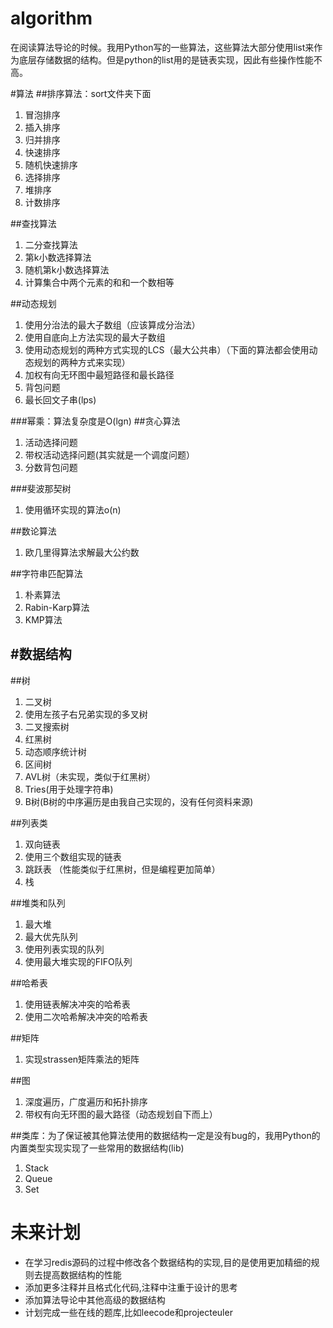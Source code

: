 algorithm
=========

在阅读算法导论的时候。我用Python写的一些算法，这些算法大部分使用list来作为底层存储数据的结构。但是python的list用的是链表实现，因此有些操作性能不高。

#算法
##排序算法：sort文件夹下面
1.  冒泡排序
2.  插入排序
3.  归并排序
4.  快速排序
5.  随机快速排序
6.  选择排序
7.  堆排序
8.  计数排序


##查找算法
1.  二分查找算法
2.  第k小数选择算法
3.  随机第k小数选择算法
4.  计算集合中两个元素的和和一个数相等

##动态规划
1.  使用分治法的最大子数组（应该算成分治法）
2.  使用自底向上方法实现的最大子数组
3.  使用动态规划的两种方式实现的LCS（最大公共串）（下面的算法都会使用动态规划的两种方式来实现）
4.  加权有向无环图中最短路径和最长路径
5.  背包问题
6.  最长回文子串(lps)

###幂乘：算法复杂度是O(lgn)
##贪心算法
1.  活动选择问题
2.  带权活动选择问题(其实就是一个调度问题）
3.  分数背包问题

###斐波那契树
1.  使用循环实现的算法o(n)

##数论算法
1.  欧几里得算法求解最大公约数

##字符串匹配算法
1.  朴素算法
2.  Rabin-Karp算法
3.  KMP算法


#数据结构
------------
##树
1.  二叉树
2.  使用左孩子右兄弟实现的多叉树
3.  二叉搜索树
4.  红黑树
5.  动态顺序统计树
6.  区间树
7.  AVL树（未实现，类似于红黑树）
8.  Tries(用于处理字符串)
9.  B树(B树的中序遍历是由我自己实现的，没有任何资料来源)

##列表类
1.  双向链表
2.  使用三个数组实现的链表
3.  跳跃表 （性能类似于红黑树，但是编程更加简单）
4.  栈

##堆类和队列
1.  最大堆
2.  最大优先队列
3.  使用列表实现的队列
4.  使用最大堆实现的FIFO队列

##哈希表
1.  使用链表解决冲突的哈希表
2.  使用二次哈希解决冲突的哈希表

##矩阵
1.  实现strassen矩阵乘法的矩阵

##图
1.  深度遍历，广度遍历和拓扑排序
2.  带权有向无环图的最大路径（动态规划自下而上）


##类库：为了保证被其他算法使用的数据结构一定是没有bug的，我用Python的内置类型实现实现了一些常用的数据结构(lib)
1.  Stack
2.  Queue
3.  Set


未来计划
=====================
* 在学习redis源码的过程中修改各个数据结构的实现,目的是使用更加精细的规则去提高数据结构的性能
* 添加更多注释并且格式化代码,注释中注重于设计的思考
* 添加算法导论中其他高级的数据结构
* 计划完成一些在线的题库,比如leecode和projecteuler





